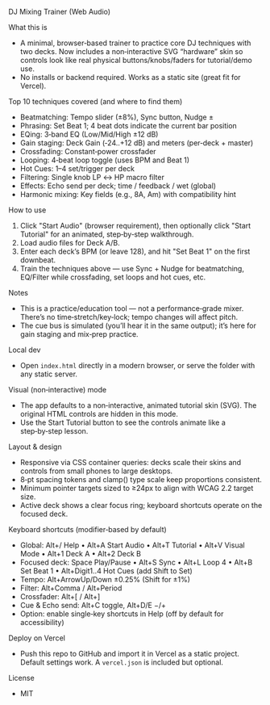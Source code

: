 DJ Mixing Trainer (Web Audio)

What this is
- A minimal, browser‑based trainer to practice core DJ techniques with two decks. Now includes a non‑interactive SVG “hardware” skin so controls look like real physical buttons/knobs/faders for tutorial/demo use.
- No installs or backend required. Works as a static site (great fit for Vercel).

Top 10 techniques covered (and where to find them)
- Beatmatching: Tempo slider (±8%), Sync button, Nudge ±
- Phrasing: Set Beat 1; 4 beat dots indicate the current bar position
- EQing: 3‑band EQ (Low/Mid/High ±12 dB)
- Gain staging: Deck Gain (‑24..+12 dB) and meters (per‑deck + master)
- Crossfading: Constant‑power crossfader
- Looping: 4‑beat loop toggle (uses BPM and Beat 1)
- Hot Cues: 1–4 set/trigger per deck
- Filtering: Single knob LP ↔ HP macro filter
- Effects: Echo send per deck; time / feedback / wet (global)
- Harmonic mixing: Key fields (e.g., 8A, Am) with compatibility hint

How to use
1) Click "Start Audio" (browser requirement), then optionally click "Start Tutorial" for an animated, step‑by‑step walkthrough.
2) Load audio files for Deck A/B.
3) Enter each deck’s BPM (or leave 128), and hit "Set Beat 1" on the first downbeat.
4) Train the techniques above — use Sync + Nudge for beatmatching, EQ/Filter while crossfading, set loops and hot cues, etc.

Notes
- This is a practice/education tool — not a performance‑grade mixer. There’s no time‑stretch/key‑lock; tempo changes will affect pitch.
- The cue bus is simulated (you’ll hear it in the same output); it’s here for gain staging and mix‑prep practice.

Local dev
- Open `index.html` directly in a modern browser, or serve the folder with any static server.

Visual (non‑interactive) mode
- The app defaults to a non‑interactive, animated tutorial skin (SVG). The original HTML controls are hidden in this mode.
- Use the Start Tutorial button to see the controls animate like a step‑by‑step lesson.

Layout & design
- Responsive via CSS container queries: decks scale their skins and controls from small phones to large desktops.
- 8‑pt spacing tokens and clamp() type scale keep proportions consistent.
- Minimum pointer targets sized to ≥24px to align with WCAG 2.2 target size.
- Active deck shows a clear focus ring; keyboard shortcuts operate on the focused deck.

Keyboard shortcuts (modifier‑based by default)
- Global: Alt+/ Help • Alt+A Start Audio • Alt+T Tutorial • Alt+V Visual Mode • Alt+1 Deck A • Alt+2 Deck B
- Focused deck: Space Play/Pause • Alt+S Sync • Alt+L Loop 4 • Alt+B Set Beat 1 • Alt+Digit1..4 Hot Cues (add Shift to Set)
- Tempo: Alt+ArrowUp/Down ±0.25% (Shift for ±1%)
- Filter: Alt+Comma / Alt+Period
- Crossfader: Alt+[ / Alt+]
- Cue & Echo send: Alt+C toggle, Alt+D/E −/+
- Option: enable single‑key shortcuts in Help (off by default for accessibility)

Deploy on Vercel
- Push this repo to GitHub and import it in Vercel as a static project. Default settings work. A `vercel.json` is included but optional.

License
- MIT
